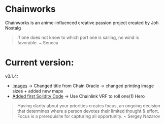 # Chainworks
Chainworks is an anime-influenced creative passion project created by Joh Nostalg

> If one does not know to which port one is sailing, no wind is favorable. ~ Seneca

# Current version:
v0.1.4:
- [Images](https://ipfs.io/ipfs/QmWGs7JXVGZYAEs9PXoNCqYAXy6VXwrFDSgQYsHhPBuoBX) -> Changed title from Chain Oracle -> changed printing image sizes + added new maps
- [Added first Solidity Code](https://github.com/JohNostalg/Chainworks/blob/main/GachaSingleRoll.sol) -> Use Chainlink VRF to roll one(1) Hero 

> Having clarity about your priorities creates focus, an ongoing decision that determines where a person devotes their limited thought & effort. Focus is a prerequisite for capturing all opportunity. ~ Sergey Nazarov

